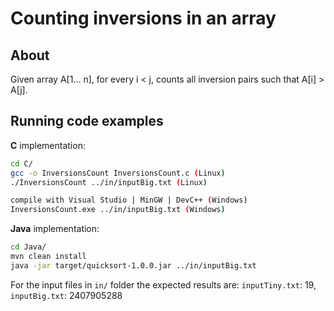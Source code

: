 Counting inversions in an array
===================

About
------------
Given array A[1... n], for every i < j, counts all inversion pairs such that A[i] > A[j].

Running code examples
------------
**C** implementation:
```sh
cd C/
gcc -o InversionsCount InversionsCount.c (Linux)
./InversionsCount ../in/inputBig.txt (Linux)

compile with Visual Studio | MinGW | DevC++ (Windows) 
InversionsCount.exe ../in/inputBig.txt (Windows)
```
**Java** implementation:
```sh
cd Java/
mvn clean install
java -jar target/quicksort-1.0.0.jar ../in/inputBig.txt
```

For the input files in `in/` folder the expected results are: `inputTiny.txt`: 19, `inputBig.txt`: 2407905288
